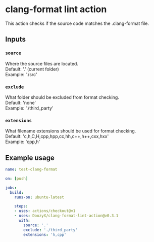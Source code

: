 # clang-format lint action

This action checks if the source code matches the .clang-format file.

## Inputs

### `source`

Where the source files are located.\
Default: '.' (current folder)\
Example: './src'

### `exclude`

What folder should be excluded from format checking.\
Default: 'none'\
Example: './third_party'

### `extensions`

What filename extensions should be used for format checking.\
Default: 'c,h,C,H,cpp,hpp,cc,hh,c++,h++,cxx,hxx'\
Example: 'cpp,h'

## Example usage

```yml
name: test-clang-format

on: [push]

jobs:
  build:
    runs-on: ubuntu-latest

    steps:
    - uses: actions/checkout@v1
    - uses: DoozyX/clang-format-lint-action@v0.3.1
      with:
        source: '.'
        exclude: './third_party'
        extensions: 'h,cpp'
```
